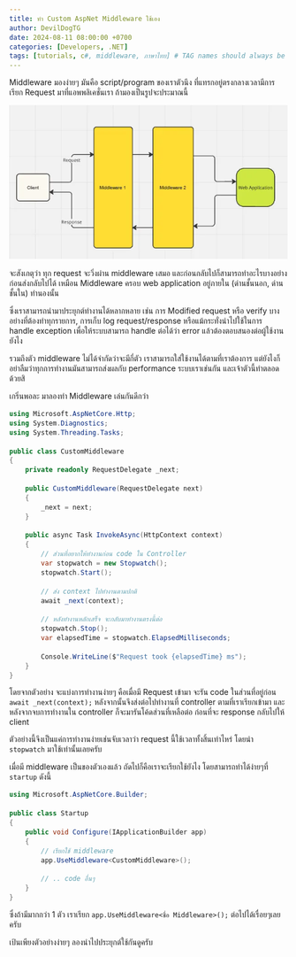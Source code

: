 ```yaml
---
title: ทำ Custom AspNet Middleware ใช้เอง
author: DevilDogTG
date: 2024-08-11 08:00:00 +0700
categories: [Developers, .NET]
tags: [tutorials, c#, middleware, ภาษาไทย] # TAG names should always be lowercase
---
```


Middleware มองง่ายๆ มันคือ script/program ของเราตัวนึง ที่แทรกอยู่ตรงกลางเวลามีการเรียก Request มาที่แอพพลิเคชั่นเรา ถ้ามองเป็นรูปจะประมาณนี้

![Where is middleware?](../assets/contents/2024/middleware/custom-middleware-01.png)

จะสังเกตุว่า ทุก request จะวิ่งผ่าน middleware เสมอ และก่อนกลับไปก็สามารถทำอะไรบางอย่างก่อนส่งกลับไปได้ เหมือน Middleware ครอบ web application อยู่ภายใน (ด่านชั้นนอก, ด่านชั้นใน) ทำนองนั้น

ซึ่งเราสามารถนำมาประยุกต์ทำงานได้หลากหลาย เช่น การ Modified request หรือ verify บางอย่างที่ต้องทำทุกรายการ, การเก็บ log request/response หรือแม้กระทั่งนำไปใช้ในการ handle exception เพื่อให้ระบบสามารถ handle ต่อได้ว่า error แล้วต้องตอบสนองต่อผู้ใช้งานยังไง

รวมถึงตัว middleware ไม่ได้จำกัดว่าจะมีกี่ตัว เราสามารถใส่ใช้งานได้ตามที่เราต้องการ แต่ยังไงก็อย่าลืมว่าทุกการทำงานมันสามารถส่งผลกับ performance ระบบเราเช่นกัน และเจ้าตัวนี้ทำตลอดด้วยสิ

เกริ่นพอละ มาลองทำ Middleware เล่นกันดีกว่า

```csharp
using Microsoft.AspNetCore.Http;
using System.Diagnostics;
using System.Threading.Tasks;

public class CustomMiddleware
{
    private readonly RequestDelegate _next;

    public CustomMiddleware(RequestDelegate next)
    {
        _next = next;
    }

    public async Task InvokeAsync(HttpContext context)
    {
        // ส่วนที่อยากให้ทำงานก่อน code ใน Controller
        var stopwatch = new Stopwatch();
        stopwatch.Start();

        // ส่ง context ไปทำงานตามปกติ
        await _next(context);  

        // หลังทำงานหลักเสร็จ จะกลับมาทำงานตรงนี้ต่อ
        stopwatch.Stop();
        var elapsedTime = stopwatch.ElapsedMilliseconds;

        Console.WriteLine($"Request took {elapsedTime} ms");
    }
}
```

โดยจากตัวอย่าง จะแบ่งการทำงานง่ายๆ คือเมื่อมี Request เข้ามา จะรัน code ในส่วนที่อยู่ก่อน `await _next(context);` หลังจากนั้นจึงส่งต่อไปทำงานที่ controller ตามที่เราเรียกเข้ามา และหลังจากจบการทำงานใน controller ก็จะมารันโค้ดส่วนที่เหลือต่อ ก่อนที่จะ response กลับไปให้ client

ตัวอย่างนี้จึงเป็นแค่การทำงานง่ายเช่นจับเวลาว่า request นี้ใช้เวลาทั้งสิ้นเท่าไหร่ โดยนำ `stopwatch` มาใช้เท่านั้นเลยครับ

เมื่อมี middleware เป็นของตัวเองแล้ว ถัดไปก็คือเราจะเรียกใช้ยังไง โดยสามารถทำได้ง่ายๆที่ `startup` ดังนี้

```csharp
using Microsoft.AspNetCore.Builder;

public class Startup
{
    public void Configure(IApplicationBuilder app)
    {
        // เรียกใช้ middleware
        app.UseMiddleware<CustomMiddleware>();

        // .. code อื่นๆ
    }
}
```

ซึ่งถ้ามีมากกว่า 1 ตัว เราเรียก `app.UseMiddleware<ชื่อ Middleware>();` ต่อไปได้เรื่อยๆเลยครับ

เป้นเพียงตัวอย่างง่ายๆ ลองนำไปประยุกต์ใช้กันดูครับ
